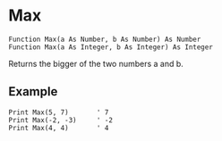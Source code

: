 <!--math-->
Max
===

```eppabasic
Function Max(a As Number, b As Number) As Number
Function Max(a As Integer, b As Integer) As Integer
```

Returns the bigger of the two numbers a and b.

Example
---------
```eppabasic
Print Max(5, 7)       ' 7
Print Max(-2, -3)     ' -2
Print Max(4, 4)       ' 4
```
